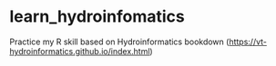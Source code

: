 # learn_hydroinfomatics
Practice my R skill based on Hydroinformatics bookdown (https://vt-hydroinformatics.github.io/index.html)
